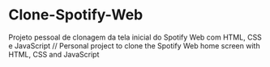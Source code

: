 # Clone-Spotify-Web
Projeto pessoal de clonagem da tela inicial do Spotify Web com HTML, CSS e JavaScript // Personal project to clone the Spotify Web home screen with HTML, CSS and JavaScript
